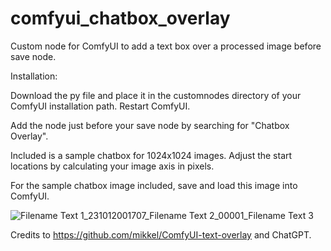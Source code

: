 # comfyui_chatbox_overlay
Custom node for ComfyUI to add a text box over a processed image before save node.

Installation:

Download the py file and place it in the customnodes directory of your ComfyUI installation path.
Restart ComfyUI.

Add the node just before your save node by searching for "Chatbox Overlay".

Included is a sample chatbox for 1024x1024 images.
Adjust the start locations by calculating your image axis in pixels.

For the sample chatbox image included, save and load this image into ComfyUI.

![Filename Text 1_231012001707_Filename Text 2_00001_Filename Text 3](https://github.com/Smuzzies/comfyui_chatbox_overlay/assets/110495122/29aab687-e220-4c6b-8cf6-e999a0458c35)

Credits to https://github.com/mikkel/ComfyUI-text-overlay and ChatGPT.
